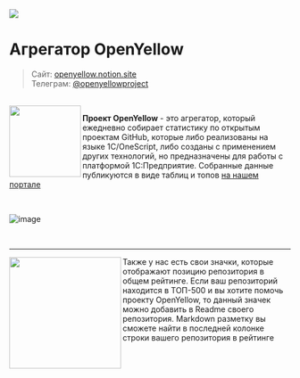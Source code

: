 
<img src="https://github.com/OpenYellow/OpenYellow/raw/main/media/cover_zoom.png?v1">

# Агрегатор OpenYellow

> Сайт: [openyellow.notion.site](https://openyellow.notion.site)<br>
> Телеграм: [@openyellowproject](https://t.me/openyellowproject)

<br>

<img src="https://github.com/OpenYellow/OpenYellow/raw/main/media/logo.png?v1" width="128" align="left">

**Проект OpenYellow** - это агрегатор, который ежедневно собирает статистику по открытым проектам GitHub, которые либо реализованы на языке 1С/OneScript, либо созданы с применением других технологий, но предназначены для работы с платформой 1С:Предприятие. Собранные данные публикуются в виде таблиц и топов [на нашем портале](https://openyellow.notion.site)

<br>

![image](https://github.com/OpenYellow/OpenYellow/assets/105596284/b271642b-27a1-47ac-853d-adaaf09b0e5f)

<br>
<hr>

<img src="https://github.com/OpenYellow/OpenYellow/assets/105596284/796eae14-f345-4163-964c-e3af20afa364" width="200" align="left">

Также у нас есть свои значки, которые отображают позицию репозитория в общем рейтинге. Если ваш репозиторий находится в ТОП-500 и вы хотите помочь проекту OpenYellow, то данный значек можно добавить в Readme своего репозитория. Markdown разметку вы сможете найти в последней колонке строки вашего репозитория в рейтинге 

